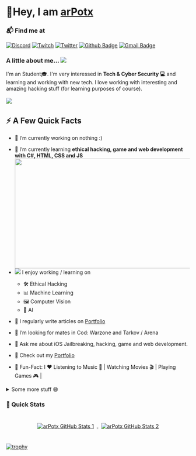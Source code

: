 <h1>🤙Hey, I am <a href="https://arpotx.github.io">arPotx</a></h1>
</h1>

### 📬 Find me at

[![Discord](https://img.shields.io/badge/Discord-%237289DA.svg?logo=discord&logoColor=white)](https://discord.gg/https://discord.gg/gsvrSnWZkW)
[![Twitch](https://img.shields.io/badge/Twitch-%239146FF.svg?logo=Twitch&logoColor=white)](https://twitch.tv/arPotx)
[![Twitter](https://img.shields.io/badge/Twitter-%231DA1F2.svg?logo=Twitter&logoColor=white)](https://twitter.com/arPotx) 
[![Github Badge](http://img.shields.io/badge/-Github-black?style=flat-square&logo=github&link=https://github.com/arPotx/)](https://github.com/arPotx/)
[![Gmail Badge](https://img.shields.io/badge/-Gmail-d14836?style=flat-square&logo=Gmail&logoColor=white&link=mailto:shark.info24@gmail.com)](mailto:shark.info24@gmail.com)

### A little about me... <img src="media.giphy.com/media/QDjpIL6oNCVZ4qzGs7/giphy.gif" width="50">

I'm an Student🎓. I'm very interessed in **Tech & Cyber Security 💻** and learning and working with new tech. I love working with interesting and amazing hacking stuff (for learning purposes of course).<br/><br/>
[![](https://visitcount.itsvg.in/api?id=arPotx&icon=7&color=1)](https://arpotx.github.io)

## ⚡️ A Few Quick Facts

- 🔭 I’m currently working on nothing :)
- 🌱 I’m currently learning **ethical hacking, game and web development with C#, HTML, CSS and JS**
  <img width="490" height="300" src="https://media.giphy.com/media/2IudUHdI075HL02Pkk/giphy.gif" align=right>

- <img src="https://media.giphy.com/media/QDjpIL6oNCVZ4qzGs7/giphy.gif" width="30"> I enjoy working / learning on
  - 🛠 Ethical Hacking
  - 📊 Machine Learning
  - 🖼  Computer Vision
  - 🤖 AI
- 📝 I regularly write articles on [Portfolio](https://arpotx.github.io)
- 🤔 I’m looking for mates in Cod: Warzone and Tarkov / Arena
- 💬 Ask me about iOS Jailbreaking, hacking, game and web development.
- 📙 Check out my [Portfolio](https://arpotx.github.io/)
- 🎉 Fun-Fact: I ❤️ Listening to Music 🚀 | Watching Movies 🎬 |  Playing Games 🎮 | 

<details>
  <summary>Some more stuff 😄</summary>
  
### 🖥️ My Setup
<img src="https://img.shields.io/badge/NZXT-555555.svg?&style=flat-square&logo=NZXT&logoColor=FFFFFF"> <img src="https://img.shields.io/badge/Windows-555555.svg?&style=flat-square&logo=windows&logoColor=0078D6"> <img src="https://img.shields.io/badge/Brave-555555.svg?&style=flat-square&logo=brave&logoColor=9F3130"> <img src="https://img.shields.io/badge/VS Code-555555?style=flat-square&logo=visual-studio-code&logoColor=007ACC"> <img src="img.shields.io/badge/VMware-555555.svg?&style=flat-square&logo=vmware&logoColor=29B6F6"> <img src="https://img.shields.io/badge/Spotify-555555.svg?&style=flat-square&logo=spotify&logoColor=1ED760">

### ⚙️ Some Tool and Tech I use

<code><img height="30" src="https://avatars0.githubusercontent.com/u/1525981?s=200&v=4"></code>
<code><img height="30" src="https://raw.githubusercontent.com/github/explore/80688e429a7d4ef2fca1e82350fe8e3517d3494d/topics/cpp/cpp.png"></code>
<code><img height="30" src="https://raw.githubusercontent.com/github/explore/80688e429a7d4ef2fca1e82350fe8e3517d3494d/topics/javascript/javascript.png"></code>
<code><img height="30" src="https://avatars3.githubusercontent.com/u/9950313?s=200&v=4"></code>
<code><img height="30" src="https://raw.githubusercontent.com/github/explore/80688e429a7d4ef2fca1e82350fe8e3517d3494d/topics/html/html.png"></code>
<code><img height="30" src="https://avatars1.githubusercontent.com/u/1517864?s=200&v=4"></code>
<code><img height="30" src="https://avatars3.githubusercontent.com/u/18133?s=200&v=4"></code>
<code><img height="30" src="https://raw.githubusercontent.com/github/explore/80688e429a7d4ef2fca1e82350fe8e3517d3494d/topics/raspberry-pi/raspberry-pi.png"></code>
<code><img height="30" src="https://avatars.githubusercontent.com/u/2352090?s=200&v=4"></code>
<code><img height="30" src="https://avatars2.githubusercontent.com/u/1728152?s=200&v=4"></code>

</details>

### 🚀 Quick Stats

<p align="center">
<br>

<a href="https://github.com/arPotx">
  <img align="center" style="margin:0.5rem" src="https://github-readme-stats.vercel.app/api/top-langs/?username=arPotx&title_color=ffffff&text_color=c9cacc&icon_color=4AB197&bg_color=1A2B34" alt="arPotx GitHub Stats 1" />
</a>

<a href="https://github.com/arPotx">
  <img align="center" style="margin:0.5rem" src="https://github-readme-stats.vercel.app/api?username=arPotx&show_icons=true&line_height=27&count_private=true&title_color=ffffff&text_color=c9cacc&icon_color=4AB097&bg_color=1A2B34" alt="arPotx GitHub Stats 2" />
</a>

<br>
<br>
</p>

[![trophy](https://github-profile-trophy.vercel.app/?username=arPotx&theme=onedark)](https://github.com/arPotx)
